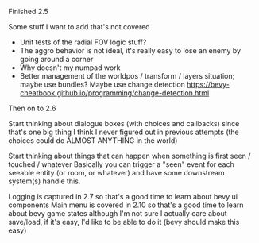 Finished 2.5

Some stuff I want to add that's not covered
- Unit tests of the radial FOV logic stuff?
- The aggro behavior is not ideal, it's really easy to lose an enemy by going around a corner
- Why doesn't my numpad work
- Better management of the worldpos / transform / layers situation; maybe use bundles?
  Maybe use change detection https://bevy-cheatbook.github.io/programming/change-detection.html

Then on to 2.6

Start thinking about dialogue boxes (with choices and callbacks) since that's one big thing I think I never figured out
in previous attempts (the choices could do ALMOST ANYTHING in the world)

Start thinking about things that can happen when something is first seen / touched / whatever
Basically you can trigger a "seen" event for each seeable entity (or room, or whatever) and have some downstream
    system(s) handle this.

Logging is captured in 2.7 so that's a good time to learn about bevy ui components
Main menu is covered in 2.10 so that's a good time to learn about bevy game states
    although I'm not sure I actually care about save/load, if it's easy, I'd like to be able to do it
    (bevy should make this easy)